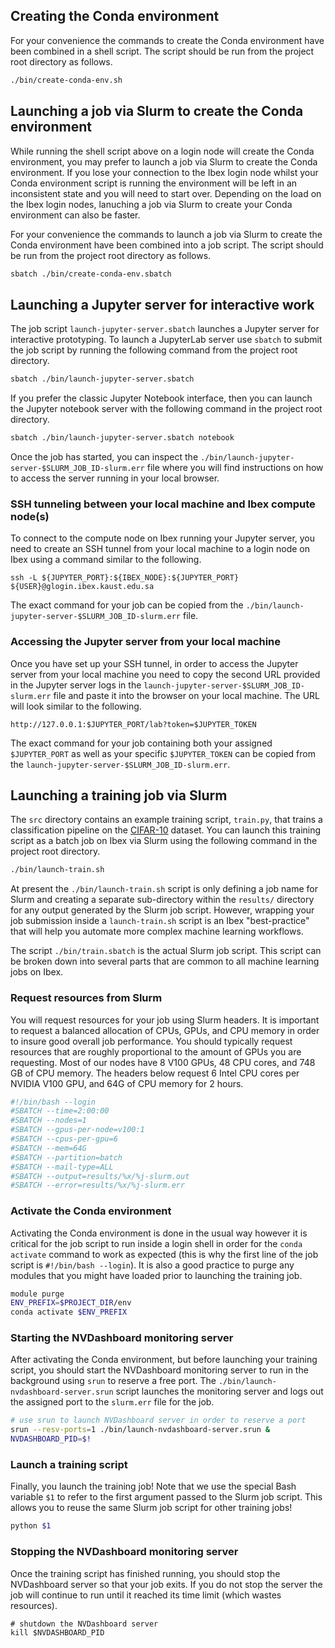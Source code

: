 ## Creating the Conda environment

For your convenience the commands to create the Conda environment have been combined in a shell script. The script should be run from the project root directory as follows. 

```bash
./bin/create-conda-env.sh
```

## Launching a job via Slurm to create the Conda environment

While running the shell script above on a login node will create the Conda environment, you may prefer to launch a job via Slurm
to create the Conda environment. If you lose your connection to the Ibex login node whilst your Conda environment script is running 
the environment will be left in an inconsistent state and you will need to start over. Depending on the load on the Ibex login nodes, 
lanuching a job via Slurm to create your Conda environment can also be faster.

For your convenience the commands to launch a job via Slurm to create the Conda environment have been combined into a job script. The script should be run from the project root directory as follows. 

```bash
sbatch ./bin/create-conda-env.sbatch
```

## Launching a Jupyter server for interactive work

The job script `launch-jupyter-server.sbatch` launches a Jupyter server for interactive prototyping. To launch a JupyterLab server 
use `sbatch` to submit the job script by running the following command from the project root directory.

```bash
sbatch ./bin/launch-jupyter-server.sbatch
```

If you prefer the classic Jupyter Notebook interface, then you can launch the Jupyter notebook server with the following command in 
the project root directory.

```bash
sbatch ./bin/launch-jupyter-server.sbatch notebook
```

Once the job has started, you can inspect the `./bin/launch-jupyter-server-$SLURM_JOB_ID-slurm.err` file where you will find 
instructions on how to access the server running in your local browser.

### SSH tunneling between your local machine and Ibex compute node(s)
To connect to the compute node on Ibex running your Jupyter server, you need to create an SSH tunnel from your local machine 
to a login node on Ibex using a command similar to the following.

```
ssh -L ${JUPYTER_PORT}:${IBEX_NODE}:${JUPYTER_PORT} ${USER}@glogin.ibex.kaust.edu.sa
```

The exact command for your job can be copied from the `./bin/launch-jupyter-server-$SLURM_JOB_ID-slurm.err` file.

### Accessing the Jupyter server from your local machine

Once you have set up your SSH tunnel, in order to access the Jupyter server from your local machine you need to copy the 
second URL provided in the Jupyter server logs in the `launch-jupyter-server-$SLURM_JOB_ID-slurm.err` file and paste it into 
the browser on your local machine. The URL will look similar to the following.

```
http://127.0.0.1:$JUPYTER_PORT/lab?token=$JUPYTER_TOKEN
```

The exact command for your job containing both your assigned `$JUPYTER_PORT` as well as your specific `$JUPYTER_TOKEN` can 
be copied from the `launch-jupyter-server-$SLURM_JOB_ID-slurm.err`.

## Launching a training job via Slurm

The `src` directory contains an example training script, `train.py`, that trains a classification pipeline on the 
[CIFAR-10](https://www.cs.toronto.edu/~kriz/cifar.html) dataset. You can launch this training script as a batch 
job on Ibex via Slurm using the following command in the project root directory.

```bash
./bin/launch-train.sh
```

At present the `./bin/launch-train.sh` script is only defining a job name for Slurm and creating a separate 
sub-directory within the `results/` directory for any output generated by the Slurm job script. However, wrapping 
your job submission inside a `launch-train.sh` script is an Ibex "best-practice" that will help you automate more 
complex machine learning workflows.  

The script `./bin/train.sbatch` is the actual Slurm job script. This script can be broken down into several parts that 
are common to all machine learning jobs on Ibex.

### Request resources from Slurm

You will request resources for your job using Slurm headers. It is important to request a balanced allocation of CPUs, GPUs, 
and CPU memory in order to insure good overall job performance. You should typically request resources that are roughly 
proportional to the amount of GPUs you are requesting. Most of our nodes have 8 V100 GPUs, 48 CPU cores, and 748 GB of CPU 
memory. The headers below request 6 Intel CPU cores per NVIDIA V100 GPU, and 64G of CPU memory for 2 hours.   

```bash
#!/bin/bash --login
#SBATCH --time=2:00:00
#SBATCH --nodes=1
#SBATCH --gpus-per-node=v100:1
#SBATCH --cpus-per-gpu=6  
#SBATCH --mem=64G
#SBATCH --partition=batch 
#SBATCH --mail-type=ALL
#SBATCH --output=results/%x/%j-slurm.out
#SBATCH --error=results/%x/%j-slurm.err
```

### Activate the Conda environment

Activating the Conda environment is done in the usual way however it is critical for the job script to run inside a 
login shell in order for the `conda activate` command to work as expected (this is why the first line of the job script 
is `#!/bin/bash --login`). It is also a good practice to purge any modules that you might have loaded prior to launching 
the training job.
 
```bash
module purge
ENV_PREFIX=$PROJECT_DIR/env
conda activate $ENV_PREFIX
```

### Starting the NVDashboard monitoring server

After activating the Conda environment, but before launching your training script, you should start the 
NVDashboard monitoring server to run in the background using `srun` to reserve a free port. The 
`./bin/launch-nvdashboard-server.srun` script launches the monitoring server and logs out the assigned 
port to the `slurm.err` file for the job.

```bash
# use srun to launch NVDashboard server in order to reserve a port
srun --resv-ports=1 ./bin/launch-nvdashboard-server.srun &
NVDASHBOARD_PID=$!
```

### Launch a training script

Finally, you launch the training job! Note that we use the special Bash variable `$1` to refer to the first argument 
passed to the Slurm job script. This allows you to reuse the same Slurm job script for other training jobs!

```bash
python $1
```

### Stopping the NVDashboard monitoring	server

Once the training script has finished running, you should stop the NVDashboard server so that your job exits. If 
you do not stop the server the job will continue to run until it reached its time limit (which wastes resources).

```
# shutdown the NVDashboard server
kill $NVDASHBOARD_PID
```
